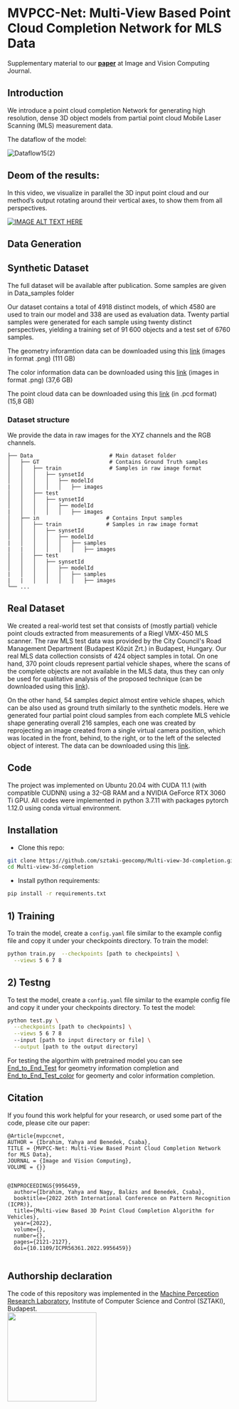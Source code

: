 # MVPCC-Net: Multi-View Based Point Cloud Completion Network for MLS Data
Supplementary material to our  **[paper](https://www.sciencedirect.com/science/article/pii/S0262885623000495)** at  Image and Vision Computing Journal.


## Introduction 

We introduce a point cloud completion Network for generating high resolution, dense 3D object models from partial point cloud Mobile Laser Scanning (MLS) measurement data.

The dataflow of the model: 

![Dataflow15(2)](https://user-images.githubusercontent.com/101256004/229819119-200e260a-1cc0-4a3d-99f6-a2947ba4258c.PNG)




## Deom of the results:

In this video, we visualize in parallel the 3D input point cloud and our method’s output rotating around their vertical
axes, to show them from all perspectives.  

[![IMAGE ALT TEXT HERE](https://img.youtube.com/vi/iQ_SWNuF2a4/0.jpg)](https://youtu.be/iQ_SWNuF2a4)






## Data Generation

## Synthetic Dataset
The full dataset will be available after publication. Some samples are given in  Data_samples folder

Our dataset contains a total of 4918 distinct models, of which 4580 are used to train our model and 338 are used as evaluation
data. Twenty partial samples were generated for each sample using twenty distinct perspectives, yielding a training set of 91 600 objects and a test set of 6760 samples.

The geometry inforamtion data can be downloaded using this [link](https://drive.google.com/file/d/1YVD8Na5LXrGLodpFXG33Cf_nl6Eifu3z/view?usp=share_link) (images in format .png)  (111 GB) 

The color information data can be downloaded using this [link](https://drive.google.com/file/d/1IwJ9BvT5oH4ui4EmigEv_y5T7Q8wVuzn/view?usp=share_link) (images in format .png)  (37,6 GB) 

The point cloud data can be downloaded using this [link](https://drive.google.com/file/d/1LzHrk0tu9kZqNVxvsul1MX2SfWx39Goe/view?usp=share_link) (in .pcd format) (15,8 GB) 

### Dataset structure
We provide the data in raw images for the XYZ channels and the RGB channels.

    ├── Data                        # Main dataset folder
    │   ├── GT                      # Contains Ground Truth samples
    │   │   ├── train               # Samples in raw image format
    │   │   │   ├── synsetId 
    │   │   │   │   ├── modelId 
    |   │   │   │   │   ├── images 
    │   │   ├── test             
    │   │   │   ├── synsetId 
    │   │   │   │   ├── modelId 
    |   │   │   │   │   ├── images 
    │   ├── in                     # Contains Input samples 
    │   │   ├── train              # Samples in raw image format
    │   │   │   ├── synsetId  
    │   │   │   │   ├── modelId 
    |   │   │   │   │   ├── samples 
    |   |   │   │   │   │   ├── images
    │   │   ├── test             
    │   │   │   ├── synsetId 
    │   │   │   │   ├── modelId 
    |   │   │   │   │   ├── samples
    |   |   │   │   │   │   ├── images
    └── ...


## Real Dataset
We created a real-world test set that consists of (mostly partial) vehicle point clouds extracted from  measurements of a Riegl VMX-450 MLS scanner. The raw MLS test data was provided by the  City Council's Road Management Department (Budapest Kőzút Zrt.) in Budapest, Hungary.
Our real MLS data collection consists  of 424 object samples in total. On one hand, 370 point clouds represent partial vehicle shapes, where the scans of the complete objects are not available in the MLS data, thus they can only be used for qualitative analysis of the proposed technique (can be downloaded using  this [link](https://drive.google.com/file/d/1qQAIYEWnkPKyl_7C6nGzLq2LBZp362VL/view?usp=share_link)). 

On the other hand, 54 samples depict almost entire vehicle shapes, which can be also used as ground truth similarly to the synthetic models. Here we generated four partial point cloud samples from each complete MLS vehicle shape generating overall 216 samples, each one was created by reprojecting an image created from a single virtual camera position, which was located in the front, behind, to the right, or to the left of the selected object of interest. The data can be downloaded using this [link](https://drive.google.com/file/d/1vlUZ6NdEK2aUgz7RH3CNoNpIofrP6gS_/view?usp=share_link).


## Code 

The project was implemented on Ubuntu 20.04 with CUDA 11.1 (with compatible CUDNN) using a 32-GB RAM and a NVIDIA GeForce RTX 3060 Ti GPU. All codes were implemented in python 3.7.11 with packages pytorch 1.12.0 using conda virtual environment. 

## Installation 

- Clone this repo: 
```sh
git clone https://github.com/sztaki-geocomp/Multi-view-3d-completion.git
cd Multi-view-3d-completion
```

- Install python requirements:
```sh
pip install -r requirements.txt
```

## 1) Training
To train the model, create a `config.yaml` file similar to the example config file and copy it under your checkpoints directory. 
To train the model:

```sh
python train.py  --checkpoints [path to checkpoints] \
  --views 5 6 7 8
```

## 2) Testng
To test the model, create a `config.yaml` file similar to the example config file and copy it under your checkpoints directory. To test the model:
```sh
python test.py \
  --checkpoints [path to checkpoints] \
  --views 5 6 7 8
  --input [path to input directory or file] \
  --output [path to the output directory]
```

For testing the algorthim with pretrained model you can see [End_to_End_Test](./End_to_End_Test) for geometry information completion and [End_to_End_Test_color](./End_to_End_Test_color) for geomerty and color information completion. 

## Citation
If you found this work helpful for your research, or used some part of the code, please cite our paper:

```text
@Article{mvpccnet,
AUTHOR = {Ibrahim, Yahya and Benedek, Csaba},
TITLE = {MVPCC-Net: Multi-View Based Point Cloud Completion Network for MLS Data},
JOURNAL = {Image and Vision Computing},
VOLUME = {}}


@INPROCEEDINGS{9956459,
  author={Ibrahim, Yahya and Nagy, Balázs and Benedek, Csaba},
  booktitle={2022 26th International Conference on Pattern Recognition (ICPR)}, 
  title={Multi-view Based 3D Point Cloud Completion Algorithm for Vehicles}, 
  year={2022},
  volume={},
  number={},
  pages={2121-2127},
  doi={10.1109/ICPR56361.2022.9956459}}


```



## Authorship declaration
The code of this repository was implemented in the [Machine Perception Research Laboratory](https://www.sztaki.hu/en/science/departments/mplab), Institute of Computer Science and Control (SZTAKI), Budapest.\
<img src="https://user-images.githubusercontent.com/50795664/195994236-1579001a-e78e-4638-9cbe-496d4b9a73d2.png" width="200">
